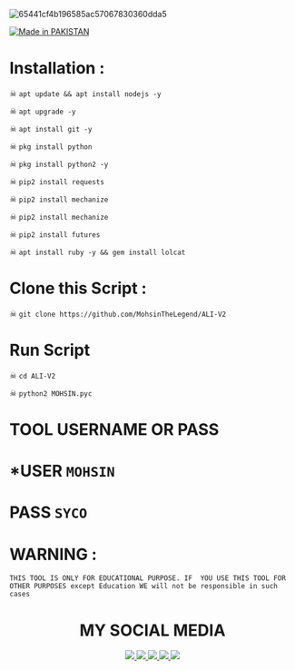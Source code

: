 ![65441cf4b196585ac57067830360dda5](https://user-images.githubusercontent.com/72184388/119600505-99877180-be00-11eb-991f-d8ef2c0a7774.gif)


<a href="#"><img title="Made in PAKISTAN" src="https://img.shields.io/badge/MADE%20IN-PAKISTAN-green?colorA=%23ff0000&colorB=%23017e40&style=for-the-badge"></a>
</p>

# Installation :

☠ `apt update && apt install nodejs -y`

☠ `apt upgrade -y`

☠ `apt install git -y`

☠ `pkg install python`

☠ `pkg install python2 -y`

☠ `pip2 install requests`

☠ `pip2 install mechanize`

☠ `pip2 install mechanize`

☠ `pip2 install futures`

☠ `apt install ruby -y && gem install lolcat`

# Clone this Script :

☠ `git clone https://github.com/MohsinTheLegend/ALI-V2`

# Run Script

☠ `cd ALI-V2`

☠ `python2 MOHSIN.pyc`

# TOOL USERNAME OR PASS
# *USER `MOHSIN`
# PASS `SYCO`

# WARNING :
`THIS TOOL IS ONLY FOR EDUCATIONAL PURPOSE.
IF  YOU USE THIS TOOL FOR OTHER PURPOSES except Education WE will not be responsible in such cases`


<h1 align="center"> MY SOCIAL MEDIA </h1>
<p align="center">
<a href="https://github.com/MohsinTheLegend"><img src="https://img.shields.io/badge/Github-black?logo=Github&logoColor=black&labelColor=white">
<a href="https://m.facebook.com/MOHSIN.ALI.THE.FATHER.OF.HATERX"><img src="https://img.shields.io/badge/facebook-blue?logo=Twitter&logoColor=White&labelColor=white">
<a href="https://www.facebook.com/https://MOHSIN.ALI.THE.FATHER.OF.HATERX"><img src="https://img.shields.io/badge/Facebook-blue?logo=Facebook&logoColor=blue&labelColor=white">
<a href="https://www.instagram.com/mohsin_ali_official_786"><img src="https://img.shields.io/badge/Instagram-red?logo=Instagram&logoColor=purple&labelColor=white">
<a href="https://wa.me/03063112***?text=Asalamualaikum+bang"><img src="https://img.shields.io/badge/Whatsapp-CHAT-green?logo=Whatsapp&logoColor=Brightgreen&labelColor=white">
</p>
